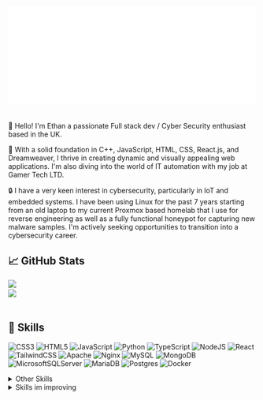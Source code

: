 <div align="center">
	<br>
	<a href="https://github.com/sudoxyz/sudoxyz/blame/main/header.svg">
		<picture>
		  <img src="header.svg" width="800" height="200" alt="Click to see the source">
		</picture>
	</a>
	<br>
</div>

<br>


👋 Hello! I'm Ethan a passionate Full stack dev / Cyber Security enthusiast based in the UK.

🧱 With a solid foundation in C++, JavaScript, HTML, CSS, React.js, and Dreamweaver, I thrive in creating dynamic and visually appealing web applications. I'm also diving into the world of IT automation with my job at Gamer Tech LTD.

🔒 I have a very keen interest in cybersecurity, particularly in IoT and embedded systems.  I have been using Linux for the past 7 years starting from an old laptop to my current Proxmox based homelab that I use for reverse engineering as well as a fully functional honeypot for capturing new malware samples. I'm actively seeking opportunities to transition into a cybersecurity career.  

## 📈 GitHub Stats

<div>
    <a href="https://github.com/sudoxyz">
      <img src="https://github-readme-stats.vercel.app/api?username=sudoxyz&theme=dark&hide_border=false&include_all_commits=false&count_private=true">
    </a>
  <br>
    <a href="https://github.com/sudoxyz">
      <img src="https://github-readme-stats.vercel.app/api/top-langs/?username=sudoxyz&theme=dark&hide_border=false&include_all_commits=false&count_private=true&layout=compact">
    </a>
</div>

<br>


## 💼 Skills

![CSS3](https://img.shields.io/badge/css3-%231572B6.svg?style=for-the-badge&logo=css3&logoColor=white) 
![HTML5](https://img.shields.io/badge/html5-%23E34F26.svg?style=for-the-badge&logo=html5&logoColor=white) 
![JavaScript](https://img.shields.io/badge/javascript-%23323330.svg?style=for-the-badge&logo=javascript&logoColor=%23F7DF1E) 
![Python](https://img.shields.io/badge/python-3670A0?style=for-the-badge&logo=python&logoColor=ffdd54) 
![TypeScript](https://img.shields.io/badge/typescript-%23007ACC.svg?style=for-the-badge&logo=typescript&logoColor=white) 
![NodeJS](https://img.shields.io/badge/node.js-6DA55F?style=for-the-badge&logo=node.js&logoColor=white) 
![React](https://img.shields.io/badge/react-%2320232a.svg?style=for-the-badge&logo=react&logoColor=%2361DAFB) 
![TailwindCSS](https://img.shields.io/badge/tailwindcss-%2338B2AC.svg?style=for-the-badge&logo=tailwind-css&logoColor=white) 
![Apache](https://img.shields.io/badge/apache-%23D42029.svg?style=for-the-badge&logo=apache&logoColor=white) 
![Nginx](https://img.shields.io/badge/nginx-%23009639.svg?style=for-the-badge&logo=nginx&logoColor=white) 
![MySQL](https://img.shields.io/badge/mysql-4479A1.svg?style=for-the-badge&logo=mysql&logoColor=white) 
![MongoDB](https://img.shields.io/badge/MongoDB-%234ea94b.svg?style=for-the-badge&logo=mongodb&logoColor=white) 
![MicrosoftSQLServer](https://img.shields.io/badge/Microsoft%20SQL%20Server-CC2927?style=for-the-badge&logo=microsoft%20sql%20server&logoColor=white) 
![MariaDB](https://img.shields.io/badge/MariaDB-003545?style=for-the-badge&logo=mariadb&logoColor=white) 
![Postgres](https://img.shields.io/badge/postgres-%23316192.svg?style=for-the-badge&logo=postgresql&logoColor=white) 
![Docker](https://img.shields.io/badge/docker-%230db7ed.svg?style=for-the-badge&logo=docker&logoColor=white)

<details>
<summary>Other Skills</summary>
<br>
  
![PowerShell](https://img.shields.io/badge/PowerShell-%235391FE.svg?style=for-the-badge&logo=powershell&logoColor=white) 
![Bash Script](https://img.shields.io/badge/bash_script-%23121011.svg?style=for-the-badge&logo=gnu-bash&logoColor=white) 
![Windows Terminal](https://img.shields.io/badge/Windows%20Terminal-%234D4D4D.svg?style=for-the-badge&logo=windows-terminal&logoColor=white) 
![Bootstrap](https://img.shields.io/badge/bootstrap-%238511FA.svg?style=for-the-badge&logo=bootstrap&logoColor=white) 
![NPM](https://img.shields.io/badge/NPM-%23CB3837.svg?style=for-the-badge&logo=npm&logoColor=white) 
![Vite](https://img.shields.io/badge/vite-%23646CFF.svg?style=for-the-badge&logo=vite&logoColor=white) 
</details>

<details>
<summary>Skills im improving</summary>
<br>
  
![PHP](https://img.shields.io/badge/php-%23777BB4.svg?style=for-the-badge&logo=php&logoColor=white) 
![C](https://img.shields.io/badge/c-%2300599C.svg?style=for-the-badge&logo=c&logoColor=white) 
![Laravel](https://img.shields.io/badge/laravel-%23FF2D20.svg?style=for-the-badge&logo=laravel&logoColor=white) 
![Svelte](https://img.shields.io/badge/svelte-%23f1413d.svg?style=for-the-badge&logo=svelte&logoColor=white) 
![WordPress](https://img.shields.io/badge/WordPress-%23117AC9.svg?style=for-the-badge&logo=WordPress&logoColor=white) 
</details>
